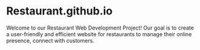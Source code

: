 # Restaurant.github.io
Welcome to our Restaurant Web Development Project! Our goal is to create a user-friendly and efficient website for restaurants to manage their online presence, connect with customers.
